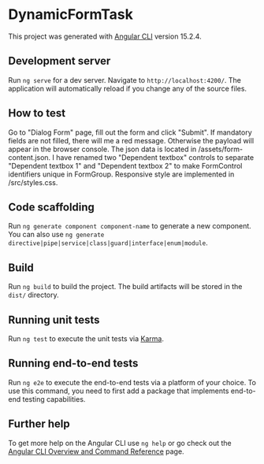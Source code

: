 # DynamicFormTask

This project was generated with [Angular CLI](https://github.com/angular/angular-cli) version 15.2.4.

## Development server

Run `ng serve` for a dev server. Navigate to `http://localhost:4200/`. The application will automatically reload if you change any of the source files.

## How to test

Go to "Dialog Form" page, fill out the form and click "Submit". If mandatory fields are not filled, there will me a red message. Otherwise the payload will appear in the browser console.
The json data is located in /assets/form-content.json. I have renamed two "Dependent textbox" controls to separate "Dependent textbox 1" and "Dependent textbox 2" to make FormControl identifiers unique in FormGroup.
Responsive style are implemented in /src/styles.css.

## Code scaffolding

Run `ng generate component component-name` to generate a new component. You can also use `ng generate directive|pipe|service|class|guard|interface|enum|module`.

## Build

Run `ng build` to build the project. The build artifacts will be stored in the `dist/` directory.

## Running unit tests

Run `ng test` to execute the unit tests via [Karma](https://karma-runner.github.io).

## Running end-to-end tests

Run `ng e2e` to execute the end-to-end tests via a platform of your choice. To use this command, you need to first add a package that implements end-to-end testing capabilities.

## Further help

To get more help on the Angular CLI use `ng help` or go check out the [Angular CLI Overview and Command Reference](https://angular.io/cli) page.
